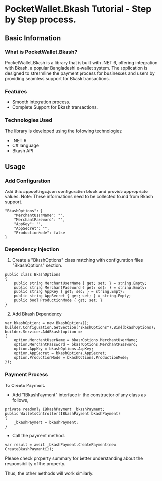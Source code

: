 # PocketWallet.Bkash Tutorial - Step by Step process.

## Basic Information

### What is PocketWallet.Bkash?

PocketWallet.Bkash is a library that is built with .NET 6, offering integration with Bkash, a popular Bangladeshi e-wallet system. The application is designed to streamline the payment process for businesses and users by providing seamless support for Bkash transactions.

### Features

- Smooth integration process.
- Complete Support for Bkash transactions.

### Technologies Used

The library is developed using the following technologies:

- .NET 6
- C# language
- Bkash API

## Usage

### Add Configuration
Add this appsettings.json configuration block and provide appropriate values. Note: These informations need to be collected found from Bkash support.
```
"BkashOptions": {
    "MerchantUserName": "",
    "MerchantPassword": "",
    "AppKey": "",
    "AppSecret": "",
    "ProductionMode": false
}
```

### Dependency Injection
1. Create a "BkashOptions" class matching with configuration files "BkashOptions" section.
```
public class BkashOptions
{
    public string MerchantUserName { get; set; } = string.Empty;
    public string MerchantPassword { get; set; } = string.Empty;
    public string AppKey { get; set; } = string.Empty;
    public string AppSecret { get; set; } = string.Empty;
    public bool ProductionMode { get; set; }
}
```
2. Add Bkash Dependency
```
var bkashOptions = new BkashOptions();
builder.Configuration.GetSection("BkashOptions").Bind(bkashOptions);
builder.Services.AddBkash(option =>
{
    option.MerchantUserName = bkashOptions.MerchantUserName;
    option.MerchantPassword = bkashOptions.MerchantPassword;
    option.AppKey = bkashOptions.AppKey;
    option.AppSecret = bkashOptions.AppSecret;
    option.ProductionMode = bkashOptions.ProductionMode;
});
```

### Payment Process

To Create Payment:
- Add "IBkashPayment" interface in the constructor of any class as follows,
```
private readonly IBkashPayment _bkashPayment;
public WalletsController(IBkashPayment bkashPayment)
{
    _bkashPayment = bkashPayment;
}
```
- Call the payment method.
```
var result = await _bkashPayment.CreatePayment(new CreateBkashPayment{});

```
Please check property summary for better understanding about the responsibility of the property.

Thus, the other methods will work similarly.
